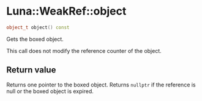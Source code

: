 # Luna::WeakRef::object

```c++
object_t object() const
```

Gets the boxed object. 

This call does not modify the reference counter of the object. 

## Return value
Returns one pointer to the boxed object. Returns `nullptr` if the reference is null or the boxed object is expired. 

